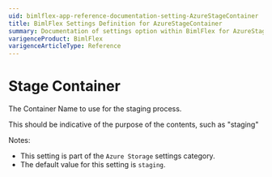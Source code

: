 ```yaml
---
uid: bimlflex-app-reference-documentation-setting-AzureStageContainer
title: BimlFlex Settings Definition for AzureStageContainer
summary: Documentation of settings option within BimlFlex for AzureStageContainer
varigenceProduct: BimlFlex
varigenceArticleType: Reference
---
```


# Stage Container

The Container Name to use for the staging process.

This should be indicative of the purpose of the contents, such as "staging"

Notes:
* This setting is part of the `Azure Storage` settings category.
* The default value for this setting is `staging`.